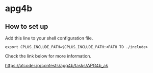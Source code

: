# apg4b

## How to set up

Add this line to your shell configuration file.

```shell
export CPLUS_INCLUDE_PATH=$CPLUS_INCLUDE_PATH:<PATH TO ./include>
```

Check the link below for more information.

https://atcoder.jp/contests/apg4b/tasks/APG4b_ak
